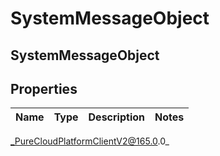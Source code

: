 # SystemMessageObject

## SystemMessageObject

## Properties

|Name | Type | Description | Notes|
|------------ | ------------- | ------------- | -------------|



_PureCloudPlatformClientV2@165.0.0_
